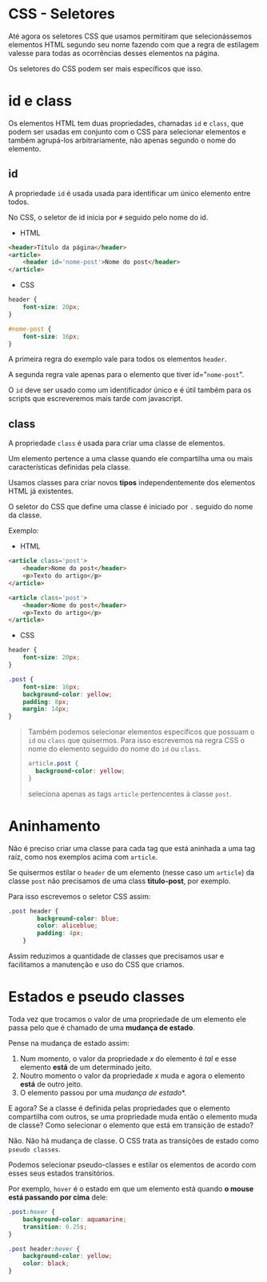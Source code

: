 # CSS - Seletores

Até agora os seletores CSS que usamos permitiram que selecionássemos elementos HTML segundo seu nome fazendo com que a regra de estilagem valesse para todas as ocorrências desses elementos na página.

Os seletores do CSS podem ser mais específicos que isso.

# id e class

Os elementos HTML tem duas propriedades, chamadas <code>id</code> e <code>class</code>, que podem ser usadas em conjunto com o CSS para selecionar elementos e também agrupá-los arbitrariamente, não apenas segundo o nome do elemento.

## id

A propriedade <code>id</code> é usada usada para identificar um único elemento entre todos.

No CSS, o seletor de id inicia por <code>#</code> seguido pelo nome do id.

- HTML

``` html
<header>Título da página</header>
<article>
    <header id='nome-post'>Nome do post</header>
</article>
```

- CSS

``` css
header {
    font-size: 20px;
}

#nome-post {
    font-size: 16px;
}
```

A primeira regra do exemplo vale para todos os elementos <code>header</code>.

A segunda regra vale apenas para o elemento que tiver id="<code>nome-post</code>".

O <code>id</code> deve ser usado como um identificador único e é útil também para os scripts que escreveremos mais tarde com javascript.

## class

A propriedade <code>class</code> é usada para criar uma classe de elementos. 

Um elemento pertence a uma classe quando ele compartilha uma ou mais características definidas pela classe. 

Usamos classes para criar novos **tipos** independentemente dos elementos HTML já existentes.

O seletor do CSS que define uma classe é iniciado por <code>.</code> seguido do nome da classe.

Exemplo:

- HTML

``` html
<article class='post'>
    <header>Nome do post</header>
    <p>Texto do artigo</p>
</article>

<article class='post'>
    <header>Nome do post</header>
    <p>Texto do artigo</p>
</article>
```

- CSS

``` css
header {
    font-size: 20px;
}

.post {
    font-size: 16px;
    background-color: yellow;
    padding: 8px;
    margin: 14px;
}
```

> Também podemos selecionar elementos específicos que possuam o <code>id</code> ou <code>class</code> que quisermos.
> Para isso escrevemos na regra CSS o nome do elemento seguido do nome do <code>id</code> ou <code>class</code>.
>
>``` css 
> article.post {
>   background-color: yellow;
>}
>```
>
> seleciona apenas as tags <code>article</code> pertencentes à classe <code>post</code>.

# Aninhamento

Não é preciso criar uma classe para cada tag que está aninhada a uma tag raíz, como nos exemplos acima com <code>article</code>.

Se quisermos estilar o <code>header</code> de um elemento (nesse caso um <code>article</code>) da classe <code>post</code> não precisamos de uma class **titulo-post**, por exemplo. 

Para isso escrevemos o seletor CSS assim:

``` css
.post header {
        background-color: blue;
        color: aliceblue;
        padding: 4px;
    }
```

Assim reduzimos a quantidade de classes que precisamos usar e facilitamos a manutenção e uso do CSS que criamos.

# Estados e pseudo classes

Toda vez que trocamos o valor de uma propriedade de um elemento ele passa pelo que é chamado de uma **mudança de estado**. 

Pense na mudança de estado assim:

1. Num momento, o valor da propriedade *x* do elemento é *tal* e esse elemento **está** de um determinado jeito.
1.  Noutro momento o valor da propriedade *x* muda e agora o elemento **está** de outro jeito. 
1. O elemento passou por uma *mudança de estado**.

E agora? Se a classe é definida pelas propriedades que o elemento compartilha com outros, se uma propriedade muda então o elemento muda de classe?
Como selecionar o elemento que está em transição de estado?

Não. Não há mudança de classe. O CSS trata as transições de estado como <code>pseudo classes</code>.

Podemos selecionar pseudo-classes e estilar os elementos de acordo com esses seus estados transitórios.

Por exemplo, <code>hover</code> é o estado em que um elemento está quando **o mouse está passando por cima** dele:

``` css
.post:hover {
    background-color: aquamarine;
    transition: 0.25s;
}

.post header:hover {
    background-color: yellow;
    color: black;
}
```

